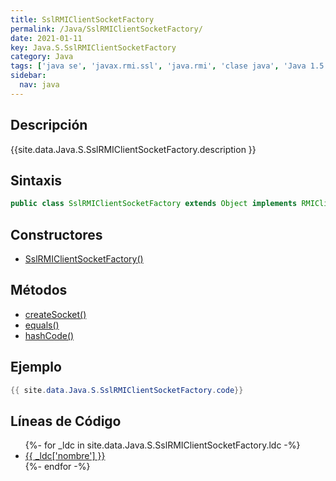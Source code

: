 ```yaml
---
title: SslRMIClientSocketFactory
permalink: /Java/SslRMIClientSocketFactory/
date: 2021-01-11
key: Java.S.SslRMIClientSocketFactory
category: Java
tags: ['java se', 'javax.rmi.ssl', 'java.rmi', 'clase java', 'Java 1.5']
sidebar: 
  nav: java
---
```


## Descripción
{{site.data.Java.S.SslRMIClientSocketFactory.description }}

## Sintaxis
~~~java
public class SslRMIClientSocketFactory extends Object implements RMIClientSocketFactory, Serializable
~~~

## Constructores
* [SslRMIClientSocketFactory()](/Java/SslRMIClientSocketFactory/SslRMIClientSocketFactory/)

## Métodos
* [createSocket()](/Java/SslRMIClientSocketFactory/createSocket)
* [equals()](/Java/SslRMIClientSocketFactory/equals)
* [hashCode()](/Java/SslRMIClientSocketFactory/hashCode)

## Ejemplo
~~~java
{{ site.data.Java.S.SslRMIClientSocketFactory.code}}
~~~

## Líneas de Código
<ul>
{%- for _ldc in site.data.Java.S.SslRMIClientSocketFactory.ldc -%}
   <li>
       <a href="{{_ldc['url'] }}">{{ _ldc['nombre'] }}</a>
   </li>
{%- endfor -%}
</ul>
